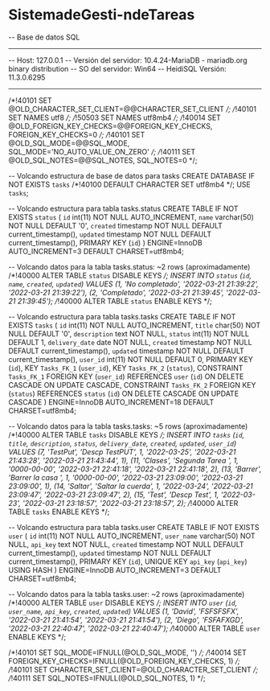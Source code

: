 # SistemadeGesti-ndeTareas

-- Base de datos SQL 
-- --------------------------------------------------------
-- Host:                         127.0.0.1
-- Versión del servidor:         10.4.24-MariaDB - mariadb.org binary distribution
-- SO del servidor:              Win64
-- HeidiSQL Versión:             11.3.0.6295
-- --------------------------------------------------------

/*!40101 SET @OLD_CHARACTER_SET_CLIENT=@@CHARACTER_SET_CLIENT */;
/*!40101 SET NAMES utf8 */;
/*!50503 SET NAMES utf8mb4 */;
/*!40014 SET @OLD_FOREIGN_KEY_CHECKS=@@FOREIGN_KEY_CHECKS, FOREIGN_KEY_CHECKS=0 */;
/*!40101 SET @OLD_SQL_MODE=@@SQL_MODE, SQL_MODE='NO_AUTO_VALUE_ON_ZERO' */;
/*!40111 SET @OLD_SQL_NOTES=@@SQL_NOTES, SQL_NOTES=0 */;


-- Volcando estructura de base de datos para tasks
CREATE DATABASE IF NOT EXISTS `tasks` /*!40100 DEFAULT CHARACTER SET utf8mb4 */;
USE `tasks`;

-- Volcando estructura para tabla tasks.status
CREATE TABLE IF NOT EXISTS `status` (
  `id` int(11) NOT NULL AUTO_INCREMENT,
  `name` varchar(50) NOT NULL DEFAULT '0',
  `created` timestamp NOT NULL DEFAULT current_timestamp(),
  `updated` timestamp NOT NULL DEFAULT current_timestamp(),
  PRIMARY KEY (`id`)
) ENGINE=InnoDB AUTO_INCREMENT=3 DEFAULT CHARSET=utf8mb4;

-- Volcando datos para la tabla tasks.status: ~2 rows (aproximadamente)
/*!40000 ALTER TABLE `status` DISABLE KEYS */;
INSERT INTO `status` (`id`, `name`, `created`, `updated`) VALUES
	(1, 'No completado', '2022-03-21 21:39:22', '2022-03-21 21:39:22'),
	(2, 'Completado', '2022-03-21 21:39:45', '2022-03-21 21:39:45');
/*!40000 ALTER TABLE `status` ENABLE KEYS */;

-- Volcando estructura para tabla tasks.tasks
CREATE TABLE IF NOT EXISTS `tasks` (
  `id` int(11) NOT NULL AUTO_INCREMENT,
  `title` char(50) NOT NULL DEFAULT '0',
  `description` text NOT NULL,
  `status` int(11) NOT NULL DEFAULT 1,
  `delivery_date` date NOT NULL,
  `created` timestamp NOT NULL DEFAULT current_timestamp(),
  `updated` timestamp NOT NULL DEFAULT current_timestamp(),
  `user_id` int(11) NOT NULL DEFAULT 0,
  PRIMARY KEY (`id`),
  KEY `Tasks_FK_1` (`user_id`),
  KEY `Tasks_FK_2` (`status`),
  CONSTRAINT `Tasks_FK_1` FOREIGN KEY (`user_id`) REFERENCES `user` (`id`) ON DELETE CASCADE ON UPDATE CASCADE,
  CONSTRAINT `Tasks_FK_2` FOREIGN KEY (`status`) REFERENCES `status` (`id`) ON DELETE CASCADE ON UPDATE CASCADE
) ENGINE=InnoDB AUTO_INCREMENT=18 DEFAULT CHARSET=utf8mb4;

-- Volcando datos para la tabla tasks.tasks: ~5 rows (aproximadamente)
/*!40000 ALTER TABLE `tasks` DISABLE KEYS */;
INSERT INTO `tasks` (`id`, `title`, `description`, `status`, `delivery_date`, `created`, `updated`, `user_id`) VALUES
	(7, 'TestPut', 'Descp TestPUT', 1, '2022-03-25', '2022-03-21 21:43:28', '2022-03-21 21:43:44', 1),
	(11, 'Clases', 'Segunda Tarea ', 1, '0000-00-00', '2022-03-21 22:41:18', '2022-03-21 22:41:18', 2),
	(13, 'Barrer', 'Barrer la casa ', 1, '0000-00-00', '2022-03-21 23:09:00', '2022-03-21 23:09:00', 1),
	(14, 'Saltar', 'Saltar la cuerda', 1, '2022-03-24', '2022-03-21 23:09:47', '2022-03-21 23:09:47', 2),
	(15, 'Test', 'Descp Test', 1, '2022-03-23', '2022-03-21 23:18:57', '2022-03-21 23:18:57', 2);
/*!40000 ALTER TABLE `tasks` ENABLE KEYS */;

-- Volcando estructura para tabla tasks.user
CREATE TABLE IF NOT EXISTS `user` (
  `id` int(11) NOT NULL AUTO_INCREMENT,
  `user_name` varchar(50) NOT NULL,
  `api_key` text NOT NULL,
  `created` timestamp NOT NULL DEFAULT current_timestamp(),
  `updated` timestamp NOT NULL DEFAULT current_timestamp(),
  PRIMARY KEY (`id`),
  UNIQUE KEY `api_key` (`api_key`) USING HASH
) ENGINE=InnoDB AUTO_INCREMENT=3 DEFAULT CHARSET=utf8mb4;

-- Volcando datos para la tabla tasks.user: ~2 rows (aproximadamente)
/*!40000 ALTER TABLE `user` DISABLE KEYS */;
INSERT INTO `user` (`id`, `user_name`, `api_key`, `created`, `updated`) VALUES
	(1, 'David', 'FSFSFSFX', '2022-03-21 21:41:54', '2022-03-21 21:41:54'),
	(2, 'Diego', 'FSFAFXGD', '2022-03-21 22:40:47', '2022-03-21 22:40:47');
/*!40000 ALTER TABLE `user` ENABLE KEYS */;

/*!40101 SET SQL_MODE=IFNULL(@OLD_SQL_MODE, '') */;
/*!40014 SET FOREIGN_KEY_CHECKS=IFNULL(@OLD_FOREIGN_KEY_CHECKS, 1) */;
/*!40101 SET CHARACTER_SET_CLIENT=@OLD_CHARACTER_SET_CLIENT */;
/*!40111 SET SQL_NOTES=IFNULL(@OLD_SQL_NOTES, 1) */;
